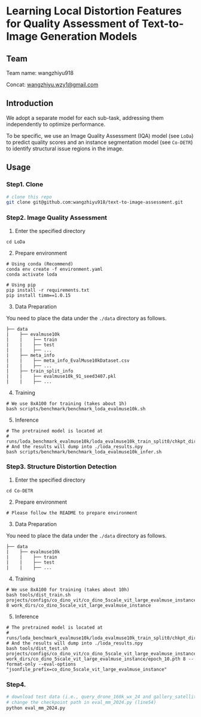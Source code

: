 # Learning Local Distortion Features for Quality Assessment of Text-to-Image Generation Models


## Team

Team name: wangzhiyu918

Concat: wangzhiyu.wzy1@gmail.com

## Introduction

We adopt a separate model for each sub-task, addressing them independently to optimize performance.

To be specific, we use an Image Quality Assessment (IQA) model (see `LoDa`) to predict quality scores and an instance
segmentation model (see `Co-DETR`) to identify structural issue regions in the image.

## Usage

### Step1. Clone

```bash
# clone this repo
git clone git@github.com:wangzhiyu918/text-to-image-assessment.git
```

### Step2. Image Quality Assessment

1. Enter the specified directory

```
cd LoDa
```

2. Prepare environment

```
# Using conda (Recommend)
conda env create -f environment.yaml
conda activate loda

# Using pip
pip install -r requirements.txt
pip install timm==1.0.15
```

3. Data Preparation

You need to place the data under the `./data` directory as follows.

```
├── data
|    ├── evalmuse10k
|    |    ├── train
|    |    ├── test
|    |    ├── ...
|    ├── meta_info
|    |    ├── meta_info_EvalMuse10kDataset.csv
|    |    ├── ...
|    ├── train_split_info
|    |    ├── evalmuse10k_91_seed3407.pkl
|    |    ├── ...
```

4. Training 

```
# We use 8xA100 for training (takes about 1h)
bash scripts/benchmark/benchmark_loda_evalmuse10k.sh
```

5. Inference

```
# The pretrained model is located at 
# runs/loda_benchmark_evalmuse10k/loda_evalmuse10k_train_split0/chkpt_dir
# And the results will dump into ./loda_results.npy
bash scripts/benchmark/benchmark_loda_evalmuse10k_infer.sh
```

### Step3. Structure Distortion Detection

1. Enter the specified directory

```
cd Co-DETR

```

2. Prepare environment

```
# Please follow the README to prepare environment
```

3. Data Preparation

You need to place the data under the `./data` directory as follows.

```
├── data
|    ├── evalmuse10k
|    |    ├── train
|    |    ├── test
|    |    ├── ...
```

4. Training 

```
# We use 8xA100 for training (takes about 10h)
bash tools/dist_train.sh projects/configs/co_dino_vit/co_dino_5scale_vit_large_evalmuse_instance.py 8 work_dirs/co_dino_5scale_vit_large_evalmuse_instance

```

5. Inference

```
# The pretrained model is located at 
# runs/loda_benchmark_evalmuse10k/loda_evalmuse10k_train_split0/chkpt_dir
# And the results will dump into ./loda_results.npy
bash tools/dist_test.sh projects/configs/co_dino_vit/co_dino_5scale_vit_large_evalmuse_instance.py work_dirs/co_dino_5scale_vit_large_evalmuse_instance/epoch_10.pth 8 --format-only --eval-options "jsonfile_prefix=co_dino_5scale_vit_large_evalmuse_instance"

```

### Step4. 

```bash
# download test data (i.e., query_drone_160k_wx_24 and gallery_satellite_160k) to the ./data
# change the checkpoint path in eval_mm_2024.py (line54)
python eval_mm_2024.py
```

